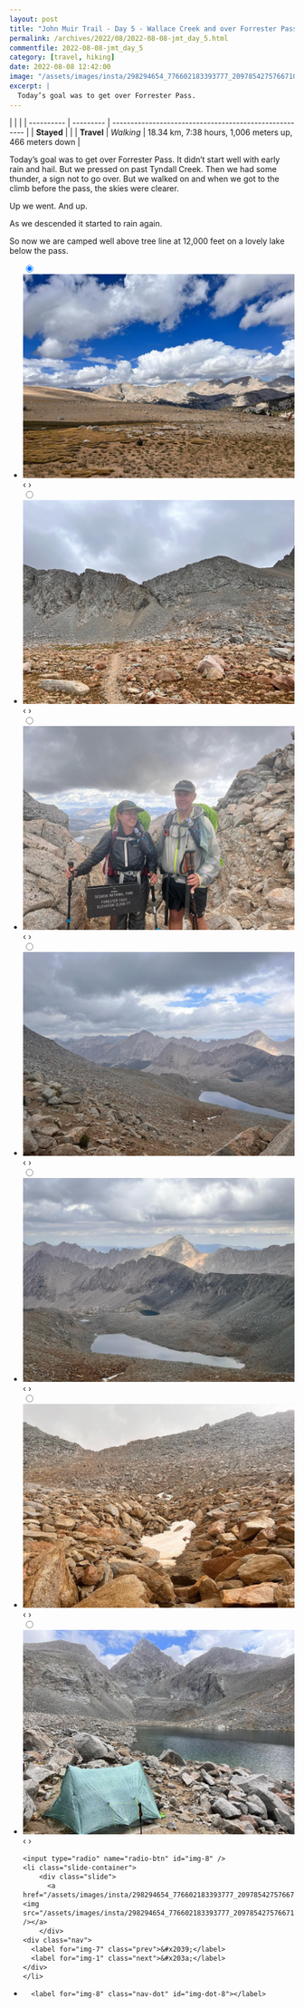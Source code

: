 ```yaml
---
layout: post
title: "John Muir Trail - Day 5 - Wallace Creek and over Forrester Pass"
permalink: /archives/2022/08/2022-08-08-jmt_day_5.html
commentfile: 2022-08-08-jmt_day_5
category: [travel, hiking]
date: 2022-08-08 12:42:00
image: "/assets/images/insta/298294654_776602183393777_2097854275766710553_n_18153249463249226.jpg"
excerpt: |
  Today’s goal was to get over Forrester Pass.
---
```


|            |           |
| ---------- | --------- | ------------------------------------------------------ |
| **Stayed** |           |
| **Travel** | _Walking_ | 18.34 km, 7:38 hours, 1,006 meters up, 466 meters down |

Today’s goal was to get over Forrester Pass. It didn’t start well with early rain and hail. But we pressed on past Tyndall Creek. Then we had some thunder, a sign not to go over. But we walked on and when we got to the climb before the pass, the skies were clearer.

Up we went. And up.

As we descended it started to rain again.

So now we are camped well above tree line at 12,000 feet on a lovely lake below the pass.

<ul class="slides">
    <input type="radio" name="radio-btn" id="img-1" checked="checked" />
    <li class="slide-container">
        <div class="slide">
          <a href="/assets/images/insta/298531253_470216024949395_1046323620785743532_n_17960887678889941.jpg"><img src="/assets/images/insta/298531253_470216024949395_1046323620785743532_n_17960887678889941.jpg" /></a>
        </div>
    <div class="nav">
      <label for="img-8" class="prev">&#x2039;</label>
      <label for="img-2" class="next">&#x203a;</label>
    </div>
    </li>
        <input type="radio" name="radio-btn" id="img-2"  />
    <li class="slide-container">
        <div class="slide">
          <a href="/assets/images/insta/298702032_367503908729501_812277050435629652_n_17945630135165200.jpg"><img src="/assets/images/insta/298702032_367503908729501_812277050435629652_n_17945630135165200.jpg" /></a>
        </div>
    <div class="nav">
      <label for="img-1" class="prev">&#x2039;</label>
      <label for="img-3" class="next">&#x203a;</label>
    </div>
    </li>
        <input type="radio" name="radio-btn" id="img-3"  />
    <li class="slide-container">
        <div class="slide">
          <a href="/assets/images/insta/298520345_2120719661433675_6361017142563979638_n_17951487044040597.jpg"><img src="/assets/images/insta/298520345_2120719661433675_6361017142563979638_n_17951487044040597.jpg" /></a>
        </div>
    <div class="nav">
      <label for="img-2" class="prev">&#x2039;</label>
      <label for="img-4" class="next">&#x203a;</label>
    </div>
    </li>
        <input type="radio" name="radio-btn" id="img-4"  />
    <li class="slide-container">
        <div class="slide">
          <a href="/assets/images/insta/298615466_1058438221508761_500933386419412107_n_17930349998425283.jpg"><img src="/assets/images/insta/298615466_1058438221508761_500933386419412107_n_17930349998425283.jpg" /></a>
        </div>
    <div class="nav">
      <label for="img-3" class="prev">&#x2039;</label>
      <label for="img-5" class="next">&#x203a;</label>
    </div>
    </li>
        <input type="radio" name="radio-btn" id="img-5"  />
    <li class="slide-container">
        <div class="slide">
          <a href="/assets/images/insta/298442467_798178744882315_4879420683025648628_n_17921839775420771.jpg"><img src="/assets/images/insta/298442467_798178744882315_4879420683025648628_n_17921839775420771.jpg" /></a>
        </div>
    <div class="nav">
      <label for="img-4" class="prev">&#x2039;</label>
      <label for="img-6" class="next">&#x203a;</label>
    </div>
    </li>
        <input type="radio" name="radio-btn" id="img-6"  />
    <li class="slide-container">
        <div class="slide">
          <a href="/assets/images/insta/298499742_454511746585488_2269127362870183102_n_17919617300462977.jpg"><img src="/assets/images/insta/298499742_454511746585488_2269127362870183102_n_17919617300462977.jpg" /></a>
        </div>
    <div class="nav">
      <label for="img-5" class="prev">&#x2039;</label>
      <label for="img-7" class="next">&#x203a;</label>
    </div>
    </li>
        <input type="radio" name="radio-btn" id="img-7"  />
    <li class="slide-container">
        <div class="slide">
          <a href="/assets/images/insta/298329121_406001064847728_7902866840599049545_n_18000359035477718.jpg"><img src="/assets/images/insta/298329121_406001064847728_7902866840599049545_n_18000359035477718.jpg" /></a>
        </div>
    <div class="nav">
      <label for="img-6" class="prev">&#x2039;</label>
      <label for="img-8" class="next">&#x203a;</label>
    </div>
    </li>
    
    <input type="radio" name="radio-btn" id="img-8" />
    <li class="slide-container">
        <div class="slide">
          <a href="/assets/images/insta/298294654_776602183393777_2097854275766710553_n_18153249463249226.jpg"><img src="/assets/images/insta/298294654_776602183393777_2097854275766710553_n_18153249463249226.jpg" /></a>
        </div>
    <div class="nav">
      <label for="img-7" class="prev">&#x2039;</label>
      <label for="img-1" class="next">&#x203a;</label>
    </div>
    </li>
			
<li class="nav-dots">
      <label for="img-1" class="nav-dot" id="img-dot-1"></label>
      <label for="img-2" class="nav-dot" id="img-dot-2"></label>
      <label for="img-3" class="nav-dot" id="img-dot-3"></label>
      <label for="img-4" class="nav-dot" id="img-dot-4"></label>
      <label for="img-5" class="nav-dot" id="img-dot-5"></label>
      <label for="img-6" class="nav-dot" id="img-dot-6"></label>
      <label for="img-7" class="nav-dot" id="img-dot-7"></label>

      <label for="img-8" class="nav-dot" id="img-dot-8"></label>

</li>
</ul>
